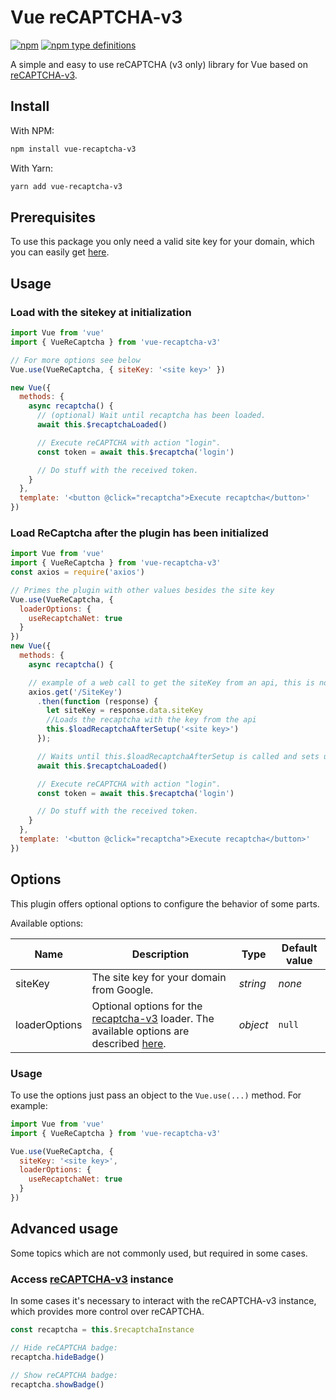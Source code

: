 # Vue reCAPTCHA-v3

[![npm](https://img.shields.io/npm/v/vue-recaptcha-v3.svg)](https://www.npmjs.com/package/vue-recaptcha-v3)
[![npm type definitions](https://img.shields.io/npm/types/vue-recaptcha-v3.svg)](https://www.npmjs.com/package/vue-recaptcha-v3)

A simple and easy to use reCAPTCHA (v3 only) library for Vue based on [reCAPTCHA-v3](https://github.com/AurityLab/recaptcha-v3).

## Install

With NPM:

```bash
npm install vue-recaptcha-v3
```

With Yarn:

```bash
yarn add vue-recaptcha-v3
```

## Prerequisites

To use this package you only need a valid site key for your domain, which you can easily get [here](https://www.google.com/recaptcha).

## Usage

### Load with the sitekey at initialization

```javascript
import Vue from 'vue'
import { VueReCaptcha } from 'vue-recaptcha-v3'

// For more options see below
Vue.use(VueReCaptcha, { siteKey: '<site key>' })

new Vue({
  methods: {
    async recaptcha() {
      // (optional) Wait until recaptcha has been loaded.
      await this.$recaptchaLoaded()

      // Execute reCAPTCHA with action "login".
      const token = await this.$recaptcha('login')

      // Do stuff with the received token.
    }
  },
  template: '<button @click="recaptcha">Execute recaptcha</button>'
})
```

### Load ReCaptcha after the plugin has been initialized

```javascript
import Vue from 'vue'
import { VueReCaptcha } from 'vue-recaptcha-v3'
const axios = require('axios')

// Primes the plugin with other values besides the site key
Vue.use(VueReCaptcha, {
  loaderOptions: {
    useRecaptchaNet: true
  }
})
new Vue({
  methods: {
    async recaptcha() {

    // example of a web call to get the siteKey from an api, this is not a real web call
    axios.get('/SiteKey')
      .then(function (response) {
        let siteKey = response.data.siteKey
        //Loads the recaptcha with the key from the api
        this.$loadRecaptchaAfterSetup('<site key>')
      });

      // Waits until this.$loadRecaptchaAfterSetup is called and sets up the captcha with the site key from the api
      await this.$recaptchaLoaded()

      // Execute reCAPTCHA with action "login".
      const token = await this.$recaptcha('login')

      // Do stuff with the received token.
    }
  },
  template: '<button @click="recaptcha">Execute recaptcha</button>'
})
```

## Options

This plugin offers optional options to configure the behavior of some parts.

Available options:

| Name          | Description                                                                                                                                                                                           | Type     | Default value |
| ------------- | ----------------------------------------------------------------------------------------------------------------------------------------------------------------------------------------------------- | -------- | ------------- |
| siteKey       | The site key for your domain from Google.                                                                                                                                                             | *string* | *none*        |
| loaderOptions | Optional options for the [recaptcha-v3](https://github.com/AurityLab/recaptcha-v3) loader. The available options are described [here](https://github.com/AurityLab/recaptcha-v3/#load-options-usage). | *object* | `null`        |

### Usage

To use the options just pass an object to the `Vue.use(...)` method. For example:

```javascript
import Vue from 'vue'
import { VueReCaptcha } from 'vue-recaptcha-v3'

Vue.use(VueReCaptcha, {
  siteKey: '<site key>',
  loaderOptions: {
    useRecaptchaNet: true
  }
})
```

## Advanced usage

Some topics which are not commonly used, but required in some cases.

### Access [reCAPTCHA-v3](https://github.com/AurityLab/recaptcha-v3/#load-options-usage) instance

In some cases it's necessary to interact with the reCAPTCHA-v3 instance, which provides more control over reCAPTCHA.

```javascript
const recaptcha = this.$recaptchaInstance

// Hide reCAPTCHA badge:
recaptcha.hideBadge()

// Show reCAPTCHA badge:
recaptcha.showBadge()
```  